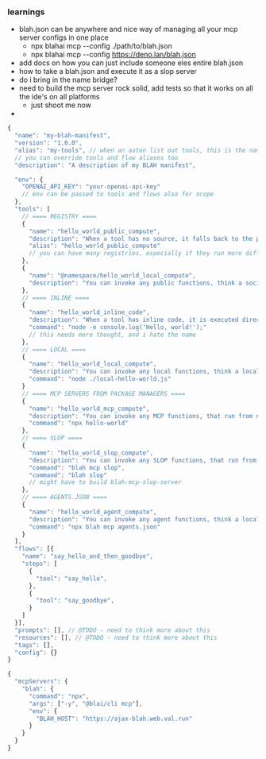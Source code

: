 ### learnings

- blah.json can be anywhere and nice way of managing all your mcp server configs in one place
  - npx blahai mcp --config ./path/to/blah.json
  - npx blahai mcp --config https://deno.lan/blah.json
- add docs on how you can just include someone eles entire blah.json
- how to take a blah.json and execute it as a slop server
- do i bring in the name bridge?
- need to build the mcp server rock solid, add tests so that it works on all the ide's on all platforms
  - just shoot me now
-

```js
{
  "name": "my-blah-manifest",
  "version": "1.0.0",
  "alias": "my-tools", // when an auton list out tools, this is the name it will use
  // you can override tools and flow aliases too
  "description": "A description of my BLAH manifest",

  "env": {
    "OPENAI_API_KEY": "your-openai-api-key"
    // env can be passed to tools and flows also for scope
  },
  "tools": [
    // ==== REGISTRY ====
    {
      "name": "hello_world_public_compute",
      "description": "When a tool has no source, it falls back to the public compute registry to look up the function name. None namespaced will look you up on the registry",
      "alias": "hello_world_public_compute"
      // you can have many registries, especially if they run more difficult compute such as image rendering. this can be specified at the tool level or set as your master config
    },
    {
      "name": "@namespace/hello_world_local_compute",
      "description": "You can invoke any public functions, think a social network"
    },
    // ==== INLINE ====
    {
      "name": "hello_world_inline_code",
      "description": "When a tool has inline code, it is executed directly by the agent.",
      "command": "node -e console.log('Hello, world!');"
      // this needs more thought, and i hate the name
    },
    // ==== LOCAL ====
    {
      "name": "hello_world_local_compute",
      "description": "You can invoke any local functions, think a local database or file system",
      "command": "node ./local-hello-world.js"
    }
    // ==== MCP SERVERS FROM PACKAGE MANAGERS ====
    {
      "name": "hello_world_mcp_compute",
      "description": "You can invoke any MCP functions, that run from npx etc",
      "command": "npx hello-world"
    },
    // ==== SLOP ====
    {
      "name": "hello_world_slop_compute",
      "description": "You can invoke any SLOP functions, that run from a slop server",
      "command": "blah mcp slop",
      "command": "blah slop"
      // might have to build blah-mcp-slop-server
    },
    // ==== AGENTS.JSON ====
    {
      "name": "hello_world_agent_compute",
      "description": "You can invoke any agent functions, think a local database or file system",
      "command": "npx blah mcp agents.json"
    }
  ],
  "flows": [{
    "name": "say_hello_and_then_goodbye",
    "steps": [
      {
        "tool": "say_hello",
      },
      {
        "tool": "say_goodbye",
      }
    ]
  }],
  "prompts": [], // @TODO - need to think more about this
  "resources": [], // @TODO - need to think more about this
  "tags": [],
  "config": {}
}
```

```js
{
  "mcpServers": {
    "blah": {
      "command": "npx",
      "args": ["-y", "@blai/cli mcp"],
      "env": {
        "BLAH_HOST": "https://ajax-blah.web.val.run"
      }
    }
  }
}
```
